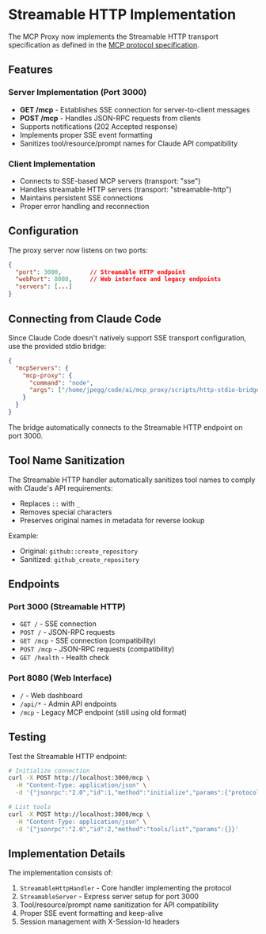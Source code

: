 # Streamable HTTP Implementation

The MCP Proxy now implements the Streamable HTTP transport specification as defined in the [MCP protocol specification](https://modelcontextprotocol.io/specification/2025-03-26/basic/transports#streamable-http).

## Features

### Server Implementation (Port 3000)
- **GET /mcp** - Establishes SSE connection for server-to-client messages
- **POST /mcp** - Handles JSON-RPC requests from clients
- Supports notifications (202 Accepted response)
- Implements proper SSE event formatting
- Sanitizes tool/resource/prompt names for Claude API compatibility

### Client Implementation  
- Connects to SSE-based MCP servers (transport: "sse")
- Handles streamable HTTP servers (transport: "streamable-http")
- Maintains persistent SSE connections
- Proper error handling and reconnection

## Configuration

The proxy server now listens on two ports:

```json
{
  "port": 3000,        // Streamable HTTP endpoint
  "webPort": 8080,     // Web interface and legacy endpoints
  "servers": [...]
}
```

## Connecting from Claude Code

Since Claude Code doesn't natively support SSE transport configuration, use the provided stdio bridge:

```json
{
  "mcpServers": {
    "mcp-proxy": {
      "command": "node",
      "args": ["/home/jpegg/code/ai/mcp_proxy/scripts/http-stdio-bridge.js"]
    }
  }
}
```

The bridge automatically connects to the Streamable HTTP endpoint on port 3000.

## Tool Name Sanitization

The Streamable HTTP handler automatically sanitizes tool names to comply with Claude's API requirements:
- Replaces `::` with `_`
- Removes special characters
- Preserves original names in metadata for reverse lookup

Example:
- Original: `github::create_repository`
- Sanitized: `github_create_repository`

## Endpoints

### Port 3000 (Streamable HTTP)
- `GET /` - SSE connection
- `POST /` - JSON-RPC requests
- `GET /mcp` - SSE connection (compatibility)
- `POST /mcp` - JSON-RPC requests (compatibility)
- `GET /health` - Health check

### Port 8080 (Web Interface)
- `/` - Web dashboard
- `/api/*` - Admin API endpoints
- `/mcp` - Legacy MCP endpoint (still using old format)

## Testing

Test the Streamable HTTP endpoint:

```bash
# Initialize connection
curl -X POST http://localhost:3000/mcp \
  -H "Content-Type: application/json" \
  -d '{"jsonrpc":"2.0","id":1,"method":"initialize","params":{"protocolVersion":"2024-11-05","capabilities":{},"clientInfo":{"name":"test","version":"1.0.0"}}}'

# List tools
curl -X POST http://localhost:3000/mcp \
  -H "Content-Type: application/json" \
  -d '{"jsonrpc":"2.0","id":2,"method":"tools/list","params":{}}'
```

## Implementation Details

The implementation consists of:
1. `StreamableHttpHandler` - Core handler implementing the protocol
2. `StreamableServer` - Express server setup for port 3000
3. Tool/resource/prompt name sanitization for API compatibility
4. Proper SSE event formatting and keep-alive
5. Session management with X-Session-Id headers